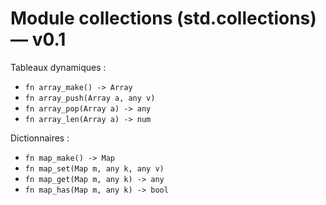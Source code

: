 # Module collections (std.collections) — v0.1

Tableaux dynamiques :
- `fn array_make() -> Array`
- `fn array_push(Array a, any v)`
- `fn array_pop(Array a) -> any`
- `fn array_len(Array a) -> num`

Dictionnaires :
- `fn map_make() -> Map`
- `fn map_set(Map m, any k, any v)`
- `fn map_get(Map m, any k) -> any`
- `fn map_has(Map m, any k) -> bool`
